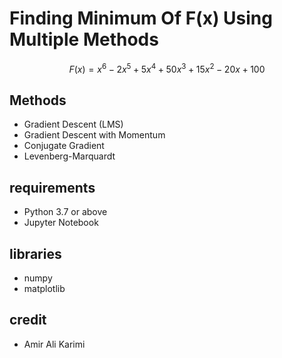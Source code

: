 # Finding Minimum Of F(x) Using Multiple Methods

$$F(x)=x^6-2x^5+5x^4+50x^3+15x^2-20x+100$$

## Methods

- Gradient Descent (LMS)
- Gradient Descent with Momentum
- Conjugate Gradient
- Levenberg-Marquardt

## requirements

- Python 3.7 or above
- Jupyter Notebook

## libraries

- numpy
- matplotlib

## credit

- Amir Ali Karimi